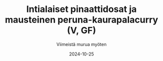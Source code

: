 ---
title: "Intialaiset pinaattidosat ja mausteinen peruna-kaurapalacurry (V, GF)"
image: "https://vegaanibotti.lauravuo.me/2024/10/2024-10-25_small.png"
date: 2024-10-25
receipt_url: "https://viimeistamuruamyoten.com/intialaiset-pinaattidosat-ja-mausteinen-peruna-kaurapalacurry-v-gf/"
author: "Viimeistä murua myöten"
---